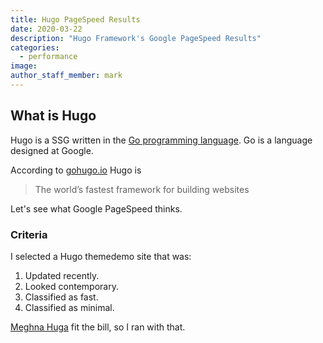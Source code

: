 ```yaml
---
title: Hugo PageSpeed Results
date: 2020-03-22
description: "Hugo Framework's Google PageSpeed Results"
categories:
  - performance
image:
author_staff_member: mark
---
```

## What is Hugo

Hugo is a SSG written in the [Go programming language](https://golang.org/). Go is a language designed at Google.

According to [gohugo.io](https://gohugo.io/) Hugo is

<blockquote>The world’s fastest framework for building websites</blockquote>

Let's see what Google PageSpeed thinks.

### Criteria

I selected a Hugo themedemo site that was:

1. Updated recently.
2. Looked contemporary.
3. Classified as fast.
4. Classified as minimal.

[Meghna Huga](https://themes.gohugo.io/meghna-hugo/) fit the bill, so I ran with that.